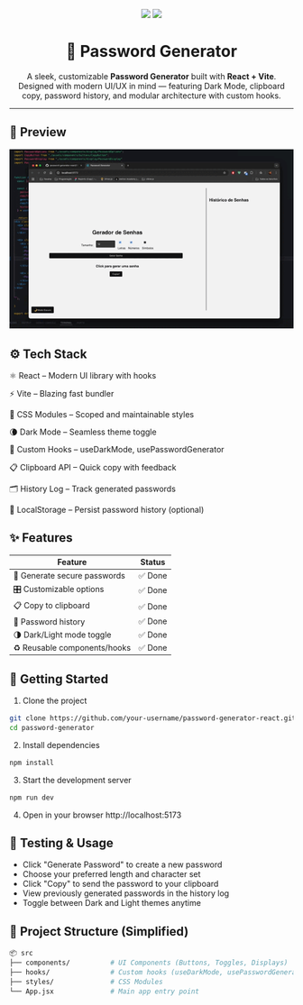 <p align="center">
  <img src="https://img.shields.io/badge/React-19.1.0-blue?style=for-the-badge&logo=react" />
  <img src="https://img.shields.io/badge/Vite-6.3.5-purple?style=for-the-badge&logo=vite" />
  
</p>

<h1 align="center">🔐 Password Generator</h1>
<p align="center">
  A sleek, customizable <strong>Password Generator</strong> built with <strong>React + Vite</strong>.<br />
  Designed with modern UI/UX in mind — featuring Dark Mode, clipboard copy, password history, and modular architecture with custom hooks.
</p>

---

## 📸 Preview

![Demo](./src/assets/gif/demo.gif)


## ⚙️ Tech Stack

⚛️ React – Modern UI library with hooks

⚡ Vite – Blazing fast bundler

🎨 CSS Modules – Scoped and maintainable styles

🌘 Dark Mode – Seamless theme toggle

🧠 Custom Hooks – useDarkMode, usePasswordGenerator

📋 Clipboard API – Quick copy with feedback

🗂️ History Log – Track generated passwords

💾 LocalStorage – Persist password history (optional)

## ✨ Features
| Feature                      | Status  |
| ---------------------------- | ------- |
| 🔐 Generate secure passwords | ✅ Done |
| 🎛️ Customizable options     | ✅ Done |
| 📋 Copy to clipboard         | ✅ Done |
| 📜 Password history          | ✅ Done |
| 🌗 Dark/Light mode toggle    | ✅ Done |
| ♻️ Reusable components/hooks | ✅ Done |

## 🔧 Getting Started
1. Clone the project
```bash
git clone https://github.com/your-username/password-generator-react.git
cd password-generator
```
2. Install dependencies
```bash
npm install
```
3. Start the development server
```bash
npm run dev
```
4. Open in your browser
http://localhost:5173

## 🧪 Testing & Usage
- Click "Generate Password" to create a new password
- Choose your preferred length and character set
- Click "Copy" to send the password to your clipboard
- View previously generated passwords in the history log
- Toggle between Dark and Light themes anytime

## 📁 Project Structure (Simplified)
```bash
📦 src
├── components/          # UI Components (Buttons, Toggles, Displays)
├── hooks/               # Custom hooks (useDarkMode, usePasswordGenerator)
├── styles/              # CSS Modules
└── App.jsx              # Main app entry point
```



